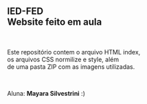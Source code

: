 <h2> IED-FED<br>Website feito em aula </h2>

<br>

<p> Este repositório contem o arquivo HTML index,<br>
os arquivos CSS normilize e style, além <br>
de uma pasta ZIP com as imagens utilizadas.</p>

<br>

Aluna: **Mayara Silvestrini** :)
